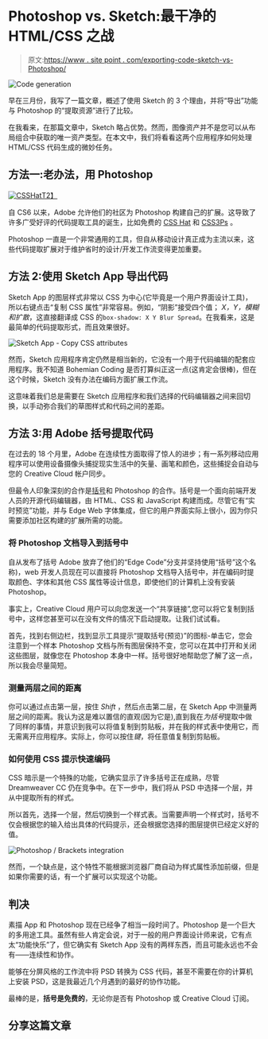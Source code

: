 # Photoshop vs. Sketch:最干净的 HTML/CSS 之战

> 原文:[https://www . site point . com/exporting-code-sketch-vs-Photoshop/](https://www.sitepoint.com/exporting-code-sketch-vs-photoshop/)

![Code generation ](../Images/3051d6e57591f0af4e7e55d988e1d5f7.png)

早在三月份，我写了一篇文章，概述了使用 Sketch 的 3 个理由，并将“导出”功能与 Photoshop 的“提取资源”进行了比较。

在我看来，在那篇文章中，Sketch 略占优势。然而，图像资产并不是您可以从布局组合中获取的唯一资产类型。在本文中，我们将看看这两个应用程序如何处理 HTML/CSS 代码生成的微妙任务。

## 方法一:老办法，用 Photoshop

[![CSSHat](../Images/33bd086bdc8ec363bdd12c30ba2f11c4.png)T2】](https://csshat.com/)

自 CS6 以来，Adobe 允许他们的社区为 Photoshop 构建自己的扩展。这导致了许多广受好评的代码提取工具的诞生，比如免费的 [CSS Hat](https://csshat.com/) 和 [CSS3Ps](http://css3ps.com/) 。

Photoshop 一直是一个非常通用的工具，但自从移动设计真正成为主流以来，这些代码提取扩展对于维护省时的设计/开发工作流变得更加重要。

## 方法 2:使用 Sketch App 导出代码

Sketch App 的图层样式非常以 CSS 为中心(它毕竟是一个用户界面设计工具)，所以右键点击“复制 CSS 属性”非常容易。例如，“阴影”接受四个值； *X，Y，模糊和扩散*，这直接翻译成 CSS 的`box-shadow: X Y Blur Spread`。在我看来，这是最简单的代码提取形式，而且效果很好。

![Sketch App - Copy CSS attributes](../Images/1dcd92a76105fd171f77c84b1cfe94b2.png)

然而，Sketch 应用程序肯定仍然是相当新的，它没有一个用于代码编辑的配套应用程序。我不知道 Bohemian Coding 是否打算纠正这一点(这肯定会很棒)，但在这个时候，Sketch 没有办法在编码方面扩展工作流。

这意味着我们总是需要在 Sketch 应用程序和我们选择的代码编辑器之间来回切换，以手动弥合我们的草图样式和代码之间的差距。

## 方法 3:用 Adobe 括号提取代码

在过去的 18 个月里，Adobe 在连续性方面取得了惊人的进步；有一系列移动应用程序可以使用设备摄像头捕捉现实生活中的矢量、画笔和颜色，这些捕捉会自动与您的 Creative Cloud 帐户同步。

但最令人印象深刻的合作是[括号](http://brackets.io/)和 Photoshop 的合作。括号是一个面向前端开发人员的开源代码编辑器，由 HTML、CSS 和 JavaScript 构建而成。尽管它有“实时预览”功能，并与 Edge Web 字体集成，但它的用户界面实际上很小，因为你只需要添加社区构建的扩展所需的功能。

### 将 Photoshop 文档导入到括号中

自从发布了括号 Adobe 放弃了他们的“Edge Code”分支并坚持使用“括号”这个名称)，web 开发人员现在可以直接将 Photoshop 文档导入括号中，并在编码时提取颜色、字体和其他 CSS 属性等设计信息，即使他们的计算机上没有安装 Photoshop。

事实上，Creative Cloud 用户可以向您发送一个“共享链接”,您可以将它复制到括号中，这样您甚至可以在没有文件的情况下启动提取。让我们试试看。

首先，找到右侧边栏，找到显示工具提示“提取括号(预览)”的图标-单击它，您会注意到一个样本 Photoshop 文档与所有图层保持不变，您可以在其中打开和关闭这些图层，就像您在 Photoshop 本身中一样。括号很好地帮助您了解了这一点，所以我会尽量简短。

### 测量两层之间的距离

你可以通过点击第一层，按住 *Shift* ，然后点击第二层，在 Sketch App 中测量两层之间的距离。我认为这是难以置信的直观(因为它是),直到我在*为括号*提取中做了同样的事情，并意识到我可以将值复制到剪贴板，并在我的样式表中使用它，而无需离开应用程序。实际上，你可以按住*键*，将任意值复制到剪贴板。

### 如何使用 CSS 提示快速编码

CSS 暗示是一个特殊的功能，它确实显示了许多括号正在成熟，尽管 Dreamweaver CC 仍在竞争中。在下一步中，我们将从 PSD 中选择一个层，并从中提取所有的样式。

所以首先，选择一个层，然后切换到一个样式表。当需要声明一个样式时，括号不仅会根据您的输入给出具体的代码提示，还会根据您选择的图层提供已经定义好的值。

![Photoshop / Brackets integration](../Images/af9e8f99932c4e8e225fb5c094de6083.png)

然而，一个缺点是，这个特性不能根据浏览器厂商自动为样式属性添加前缀，但是如果你需要的话，有一个扩展可以实现这个功能。

## 判决

素描 App 和 Photoshop 现在已经争了相当一段时间了。Photoshop 是一个巨大的多用途工具。虽然有些人肯定会说，对于一般的用户界面设计师来说，它有点太“功能快乐”了，但它确实有 Sketch App 没有的两样东西，而且可能永远也不会有——连续性和协作。

能够在分屏风格的工作流中将 PSD 转换为 CSS 代码，甚至不需要在你的计算机上安装 PSD，这是我最近几个月遇到的最好的协作功能。

最棒的是，**括号是免费的**，无论你是否有 Photoshop 或 Creative Cloud 订阅。

## 分享这篇文章